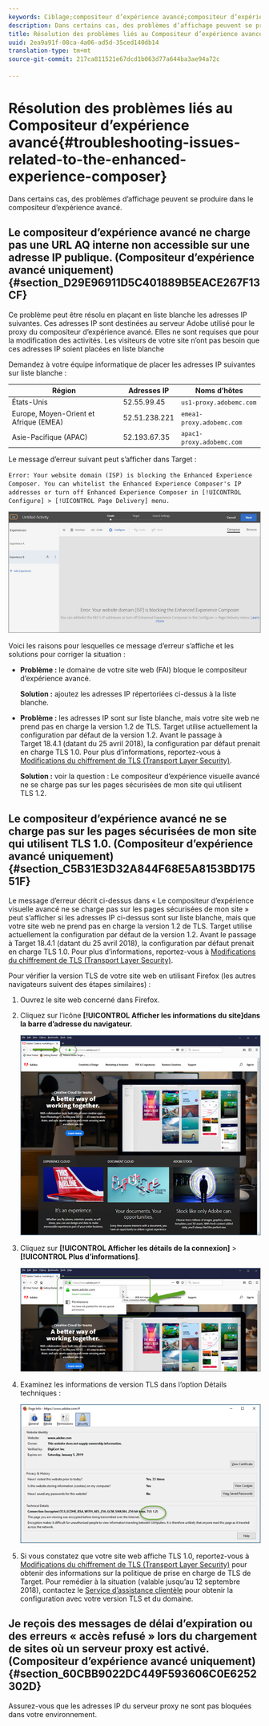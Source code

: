 ```yaml
---
keywords: Ciblage;compositeur d’expérience avancé;compositeur d’expérience visuelle;dépannage compositeur d’expérience avancé;résolution des problèmes
description: Dans certains cas, des problèmes d’affichage peuvent se produire dans le compositeur d’expérience avancé.
title: Résolution des problèmes liés au Compositeur d’expérience avancé
uuid: 2ea9a91f-08ca-4a06-ad5d-35ced140db14
translation-type: tm+mt
source-git-commit: 217ca811521e67dcd1b063d77a644ba3ae94a72c

---
```



# Résolution des problèmes liés au Compositeur d’expérience avancé{#troubleshooting-issues-related-to-the-enhanced-experience-composer}

Dans certains cas, des problèmes d’affichage peuvent se produire dans le compositeur d’expérience avancé.

## Le compositeur d’expérience avancé ne charge pas une URL AQ interne non accessible sur une adresse IP publique. (Compositeur d’expérience avancé uniquement) {#section_D29E96911D5C401889B5EACE267F13CF}

Ce problème peut être résolu en plaçant en liste blanche les adresses IP suivantes. Ces adresses IP sont destinées au serveur Adobe utilisé pour le proxy du compositeur d’expérience avancé. Elles ne sont requises que pour la modification des activités. Les visiteurs de votre site n’ont pas besoin que ces adresses IP soient placées en liste blanche

Demandez à votre équipe informatique de placer les adresses IP suivantes sur liste blanche :

| Région | Adresses IP | Noms d’hôtes |
|--- |--- |--- |
| États-Unis | 52.55.99.45 | `us1-proxy.adobemc.com` |
| Europe, Moyen-Orient et Afrique (EMEA) | 52.51.238.221 | `emea1-proxy.adobemc.com` |
| Asie-Pacifique (APAC) | 52.193.67.35 | `apac1-proxy.adobemc.com` |

Le message d’erreur suivant peut s’afficher dans Target :

`Error: Your website domain (ISP) is blocking the Enhanced Experience Composer. You can whitelist the Enhanced Experience Composer's IP addresses or turn off Enhanced Experience Composer in [!UICONTROL Configure] > [!UICONTROL Page Delivery] menu.`

![](assets/EEC_error.png)

Voici les raisons pour lesquelles ce message d’erreur s’affiche et les solutions pour corriger la situation :

* **Problème :** le domaine de votre site web (FAI) bloque le compositeur d’expérience avancé.

   **Solution :** ajoutez les adresses IP répertoriées ci-dessus à la liste blanche.

* **Problème :** les adresses IP sont sur liste blanche, mais votre site web ne prend pas en charge la version 1.2 de TLS. Target utilise actuellement la configuration par défaut de la version 1.2. Avant le passage à Target 18.4.1 (datant du 25 avril 2018), la configuration par défaut prenait en charge TLS 1.0. Pour plus d’informations, reportez-vous à [Modifications du chiffrement de TLS (Transport Layer Security)](../../../c-implementing-target/c-considerations-before-you-implement-target/tls-transport-layer-security-encryption.md#concept_CC1001E9D3AE4BABAF90B8311B0A6451).

   **Solution :** voir la question : Le compositeur d’expérience visuelle avancé ne se charge pas sur les pages sécurisées de mon site qui utilisent TLS 1.2.

## Le compositeur d’expérience avancé ne se charge pas sur les pages sécurisées de mon site qui utilisent TLS 1.0. (Compositeur d’expérience avancé uniquement) {#section_C5B31E3D32A844F68E5A8153BD17551F}

Le message d’erreur décrit ci-dessus dans « Le compositeur d’expérience visuelle avancé ne se charge pas sur les pages sécurisées de mon site » peut s’afficher si les adresses IP ci-dessus sont sur liste blanche, mais que votre site web ne prend pas en charge la version 1.2 de TLS. Target utilise actuellement la configuration par défaut de la version 1.2. Avant le passage à Target 18.4.1 (datant du 25 avril 2018), la configuration par défaut prenait en charge TLS 1.0. Pour plus d’informations, reportez-vous à [Modifications du chiffrement de TLS (Transport Layer Security)](../../../c-implementing-target/c-considerations-before-you-implement-target/tls-transport-layer-security-encryption.md#concept_CC1001E9D3AE4BABAF90B8311B0A6451).

Pour vérifier la version TLS de votre site web en utilisant Firefox (les autres navigateurs suivent des étapes similaires) :

1. Ouvrez le site web concerné dans Firefox.
1. Cliquez sur l’icône **[!UICONTROL Afficher les informations du site]dans la barre d’adresse du navigateur.**

   ![](assets/firefox_more_info.png)

1. Cliquez sur **[!UICONTROL Afficher les détails de la connexion]** &gt; **[!UICONTROL Plus d’informations]**.

   ![](assets/firefox_more_info_2.png)

1. Examinez les informations de version TLS dans l’option Détails techniques :

   ![](assets/firefox_more_info_3.png)

1. Si vous constatez que votre site web affiche TLS 1.0, reportez-vous à [Modifications du chiffrement de TLS (Transport Layer Security)](../../../c-implementing-target/c-considerations-before-you-implement-target/tls-transport-layer-security-encryption.md#concept_CC1001E9D3AE4BABAF90B8311B0A6451) pour obtenir des informations sur la politique de prise en charge de TLS de Target. Pour remédier à la situation (valable jusqu’au 12 septembre 2018), contactez le [Service d’assistance clientèle](../../../cmp-resources-and-contact-information.md#reference_ACA3391A00EF467B87930A450050077C) pour obtenir la configuration avec votre version TLS et du domaine.

## Je reçois des messages de délai d’expiration ou des erreurs « accès refusé » lors du chargement de sites où un serveur proxy est activé. (Compositeur d’expérience avancé uniquement) {#section_60CBB9022DC449F593606C0E6252302D}

Assurez-vous que les adresses IP du serveur proxy ne sont pas bloquées dans votre environnement.
